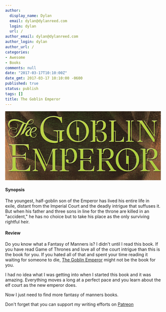 ```yaml
---
author:
  display_name: Dylan
  email: dylan@dylanreed.com
  login: dylan
  url: /
author_email: dylan@dylanreed.com
author_login: dylan
author_url: /
categories:
- Awesome
- Books
comments: null
date: "2017-03-17T10:10:00Z"
date_gmt: 2017-03-17 10:10:00 -0600
published: true
status: publish
tags: []
title: The Goblin Emperor
---
```

<a href="https://www.amazon.com/gp/product/0765365685/ref=as_li_tl?ie=UTF8&tag=dylanreed06-20">![The Goblin Emperor](https://raw.githubusercontent.com/dylanreed/dylan.blog/gh-pages/images/book-review/the-goblin-emperor.jpg)</a>

<h4>Synopsis</h4>

The youngest, half-goblin son of the Emperor has lived his entire life in exile, distant from the Imperial Court and the deadly intrigue that suffuses it. But when his father and three sons in line for the throne are killed in an "accident," he has no choice but to take his place as the only surviving rightful heir.


<h4>Review</h4>

Do you know what a Fantasy of Manners is? I didn't until I read this book. If you have read Game of Thrones and love all of the court intrigue than this is the book for you. If you hated all of that and spent your time reading it waiting for someone to die, <a href="https://www.amazon.com/gp/product/0765365685/ref=as_li_tl?ie=UTF8&tag=dylanreed06-20">The Goblin Emperor</a> might not be the book for you. 

I had no idea what I was getting into when I started this book and it was amazing. Everything moves a long at a perfect pace and you learn about the elf court as the new emperor does. 

Now I just need to find more fantasy of manners books. 

Don't forget that you can support my writing efforts on [Patreon](https://www.patreon.com/dylanreed)
